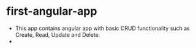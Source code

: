 # first-angular-app
- This app contains angular app with basic CRUD functionality such as Create, Read, Update and Delete.
- 

